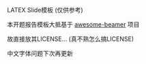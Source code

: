 LATEX Slide模板 (仅供参考)

本开题报告模板大抵基于 [awesome-beamer](https://github.com/LukasPietzschmann/awesome-beamer) 项目

故直接放其LICENSE... (真不熟怎么搞LICENSE)

中文字体问题下次再更新